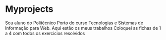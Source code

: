 # Myprojects
Sou aluno do Politécnico Porto do curso Tecnologias e Sistemas de Informação para Web. Aqui estão os meus trabalhos
Coloquei as fichas de 1 a 4 com todos os exercicios resolvidos
